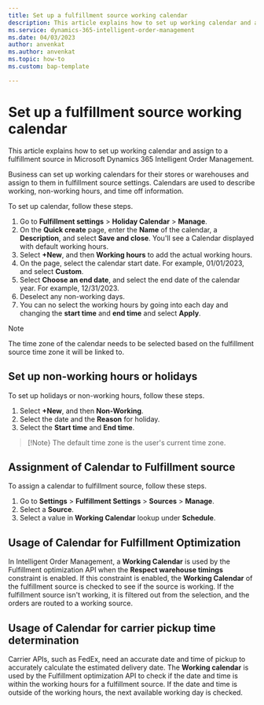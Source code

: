 ```yaml
---
title: Set up a fulfillment source working calendar
description: This article explains how to set up working calendar and assign to a fulfillment source in Microsoft Dynamics 365 Intelligent Order Management.
ms.service: dynamics-365-intelligent-order-management
ms.date: 04/03/2023
author: anvenkat
ms.author: anvenkat
ms.topic: how-to
ms.custom: bap-template

---
```


# Set up a fulfillment source working calendar

This article explains how to set up working calendar and assign to a fulfillment source in Microsoft Dynamics 365 Intelligent Order Management.

Business can set up working calendars for their stores or warehouses and assign to them in fulfillment source settings. Calendars are used to describe working, non-working hours, and time off information. 

To set up calendar, follow these steps.

1. Go to **Fulfillment settings** > **Holiday Calendar** > **Manage**.
1. On the **Quick create** page, enter the **Name** of the calendar, a **Description**, and select **Save and close**. You'll see a Calendar displayed with default working hours.
1. Select **+New**, and then **Working hours** to add the actual working hours.
1. On the page, select the calendar start date. For example, 01/01/2023, and select **Custom**.
1. Select **Choose an end date**, and select the end date of the calendar year. For example, 12/31/2023.
1. Deselect any non-working days.
1. You can no select the working hours by going into each day and changing the **start time** and **end time** and select **Apply**.

> [!Note]
> The time zone of the calendar needs to be selected based on the fulfillment source time zone it will be linked to. 

## Set up non-working hours or holidays

To set up holidays or non-working hours, follow these steps.

1. Select **+New**, and then **Non-Working**.
1. Select the date and the **Reason** for holiday.
1. Select the **Start time** and **End time**.

> [!Note}
> The default time zone is the user's current time zone.

## Assignment of Calendar to Fulfillment source

To assign a calendar to fulfillment source, follow these steps.

1. Go to **Settings** > **Fulfillment Settings** > **Sources** > **Manage**.
1. Select a **Source**.
1. Select a value in **Working Calendar** lookup under **Schedule**.

## Usage of Calendar for Fulfillment Optimization

In Intelligent Order Management, a **Working Calendar** is used by the Fulfillment optimization API when the **Respect warehouse timings** constraint is enabled.
If this constraint is enabled, the **Working Calendar** of the fulfillment source is checked to see if the source is working. If the fulfillment source isn't working, it is filtered out from the selection, and the orders are routed to a working source.

## Usage of Calendar for carrier pickup time determination

Carrier APIs, such as FedEx, need an accurate date and time of pickup to accurately calculate the estimated delivery date. The **Working calendar** is used by the Fulfillment optimization API to check if the date and time is within the working hours for a fulfillment source. If the date and time is outside of the working hours, the next available working day is checked.  
